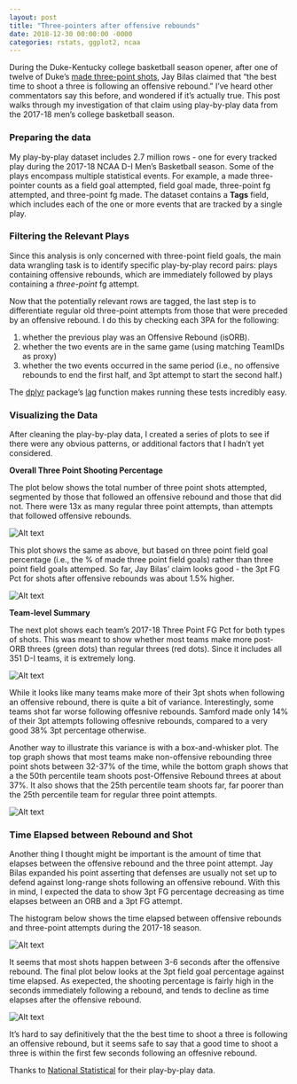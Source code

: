 ```yaml
---
layout: post
title: "Three-pointers after offensive rebounds"
date: 2018-12-30 00:00:00 -0000
categories: rstats, ggplot2, ncaa
---
```


During the Duke-Kentucky college basketball season opener, after one of twelve of Duke’s [made three-point shots](http://www.espn.com/mens-college-basketball/matchup?gameId=401082669), Jay Bilas claimed that “the best time to shoot a three is following an offensive rebound.” I’ve heard other commentators say this before, and wondered if it’s actually true. This post walks through my investigation of that claim using play-by-play data from the 2017-18 men’s college basketball season.

### Preparing the data

My play-by-play dataset includes 2.7 million rows - one for every tracked play during the 2017-18 NCAA D-I Men’s Basketball season. Some of the plays encompass multiple statistical events. For example, a made three-pointer counts as a field goal attempted, field goal made, three-point fg attempted, and three-point fg made. The dataset contains a **Tags** field, which includes each of the one or more events that are tracked by a single play.

### Filtering the Relevant Plays

Since this analysis is only concerned with three-point field goals, the main data wrangling task is to identify specific play-by-play record pairs: plays containing offensive rebounds, which are immediately followed by plays containing a *three-point* fg attempt.

<script src="https://gist.github.com/segoldma/085382f28482d524899d1776324ed342.js"></script>

Now that the potentially relevant rows are tagged, the last step is to differentiate regular old three-point attempts from those that were preceded by an offensive rebound. I do this by checking each 3PA for the following:
1) whether the previous play was an Offensive Rebound (isORB).
2) whether the two events are in the same game (using matching TeamIDs as proxy)
3) whether the two events occurred in the same period (i.e., no offensive rebounds to end the first half, and 3pt attempt to start the second half.)

The [dplyr](https://dplyr.tidyverse.org/) package’s [lag](https://dplyr.tidyverse.org/reference/lead-lag.html) function makes running these tests incredibly easy.

<script src="https://gist.github.com/segoldma/23ecb9f1a08875090a2d6ba33018f0f1.js"></script>

### Visualizing the Data

After cleaning the play-by-play data, I created a series of plots to see if there were any obvious patterns, or additional factors that I hadn’t yet considered.

**Overall Three Point Shooting Percentage**

The plot below shows the total number of three point shots attempted, segmented by those that followed an offensive rebound and those that did not. There were 13x as many regular three point attempts, than attempts that followed offensive rebounds.

![Alt text](/docs/assets/images/3point-fg-attempts.png)

This plot shows the same as above, but based on three point field goal percentage (i.e., the % of made three point field goals) rather than three point field goals attemped. So far, Jay Bilas’ claim looks good - the 3pt FG Pct for shots after offensive rebounds was about 1.5% higher.

![Alt text](/docs/assets/images/3point-fg-pct.png)

**Team-level Summary**

The next plot shows each team’s 2017-18 Three Point FG Pct for both types of shots. This was meant to show whether most teams make more post-ORB threes (green dots) than regular threes (red dots). Since it includes all 351 D-I teams, it is extremely long.

![Alt text](/docs/assets/images/3point-fg-by-team.png)


While it looks like many teams make more of their 3pt shots when following an offensive rebound, there is quite a bit of variance. Interestingly, some teams shot far worse following offesnive rebounds. Samford made only 14% of their 3pt attempts following offesnive rebounds, compared to a very good 38% 3pt percentage otherwise.

Another way to illustrate this variance is with a box-and-whisker plot. The top graph shows that most teams make non-offensive rebounding three point shots between 32-37% of the time, while the bottom graph shows that a the 50th percentile team shoots post-Offensive Rebound threes at about 37%. It also shows that the 25th percentile team shoots far, far poorer than the 25th percentile team for regular three point attempts.

![Alt text](/docs/assets/images/3-point-after-orb-boxplot.png)

### Time Elapsed between Rebound and Shot

Another thing I thought might be important is the amount of time that elapses between the offensive rebound and the three point attempt. Jay Bilas expanded his point asserting that defenses are usually not set up to defend against long-range shots following an offensive rebound. With this in mind, I expected the data to show 3pt FG percentage decreasing as time elapses between an ORB and a 3pt FG attempt.

The histogram below shows the time elapsed between offensive rebounds and three-point attempts during the 2017-18 season.

![Alt text](/docs/assets/images/3point-time-elapsed-after-rb.png)

It seems that most shots happen between 3-6 seconds after the offensive rebound. The final plot below looks at the 3pt field goal percentage against time elapsed. As exepected, the shooting percentage is fairly high in the seconds immediately following a rebound, and tends to decline as time elapses after the offensive rebound.

![Alt text](/docs/assets/images/3point-fg-pct-by-seconds-elapsed.png)

It’s hard to say definitively that the the best time to shoot a three is following an offensive rebound, but it seems safe to say that a good time to shoot a three is within the first few seconds following an offesnive rebound.

Thanks to [National Statistical](https://natstat.com/mbb) for their play-by-play data.